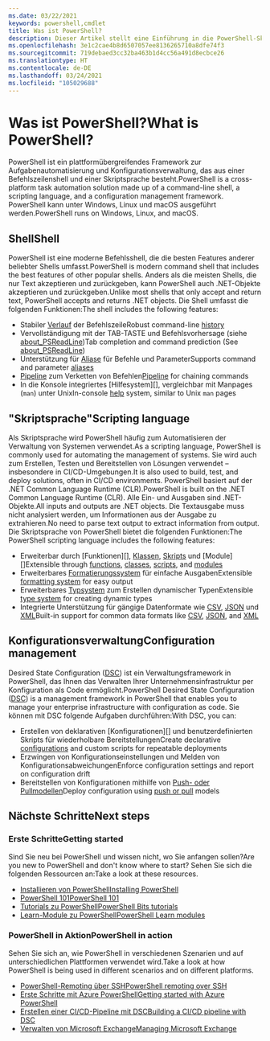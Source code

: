 ```yaml
---
ms.date: 03/22/2021
keywords: powershell,cmdlet
title: Was ist PowerShell?
description: Dieser Artikel stellt eine Einführung in die PowerShell-Skriptumgebung und ihre Features dar.
ms.openlocfilehash: 3e1c2cae4b8d6507057ee8136265710a8dfe74f3
ms.sourcegitcommit: 719debaed3cc32ba463b1d4cc56a491d8ecbce26
ms.translationtype: HT
ms.contentlocale: de-DE
ms.lasthandoff: 03/24/2021
ms.locfileid: "105029688"
---
```

# <a name="what-is-powershell"></a><span data-ttu-id="c50ed-104">Was ist PowerShell?</span><span class="sxs-lookup"><span data-stu-id="c50ed-104">What is PowerShell?</span></span>

<span data-ttu-id="c50ed-105">PowerShell ist ein plattformübergreifendes Framework zur Aufgabenautomatisierung und Konfigurationsverwaltung, das aus einer Befehlszeilenshell und einer Skriptsprache besteht.</span><span class="sxs-lookup"><span data-stu-id="c50ed-105">PowerShell is a cross-platform task automation solution made up of a command-line shell, a scripting language, and a configuration management framework.</span></span> <span data-ttu-id="c50ed-106">PowerShell kann unter Windows, Linux und macOS ausgeführt werden.</span><span class="sxs-lookup"><span data-stu-id="c50ed-106">PowerShell runs on Windows, Linux, and macOS.</span></span>

## <a name="shell"></a><span data-ttu-id="c50ed-107">Shell</span><span class="sxs-lookup"><span data-stu-id="c50ed-107">Shell</span></span>

<span data-ttu-id="c50ed-108">PowerShell ist eine moderne Befehlsshell, die die besten Features anderer beliebter Shells umfasst.</span><span class="sxs-lookup"><span data-stu-id="c50ed-108">PowerShell is modern command shell that includes the best features of other popular shells.</span></span> <span data-ttu-id="c50ed-109">Anders als die meisten Shells, die nur Text akzeptieren und zurückgeben, kann PowerShell auch .NET-Objekte akzeptieren und zurückgeben.</span><span class="sxs-lookup"><span data-stu-id="c50ed-109">Unlike most shells that only accept and return text, PowerShell accepts and returns .NET objects.</span></span> <span data-ttu-id="c50ed-110">Die Shell umfasst die folgenden Funktionen:</span><span class="sxs-lookup"><span data-stu-id="c50ed-110">The shell includes the following features:</span></span>

- <span data-ttu-id="c50ed-111">Stabiler [Verlauf][] der Befehlszeile</span><span class="sxs-lookup"><span data-stu-id="c50ed-111">Robust command-line [history][]</span></span>
- <span data-ttu-id="c50ed-112">Vervollständigung mit der TAB-TASTE und Befehlsvorhersage (siehe [about_PSReadLine][])</span><span class="sxs-lookup"><span data-stu-id="c50ed-112">Tab completion and command prediction (See [about_PSReadLine][])</span></span>
- <span data-ttu-id="c50ed-113">Unterstützung für [Aliase][] für Befehle und Parameter</span><span class="sxs-lookup"><span data-stu-id="c50ed-113">Supports command and parameter [aliases][]</span></span>
- <span data-ttu-id="c50ed-114">[Pipeline][] zum Verketten von Befehlen</span><span class="sxs-lookup"><span data-stu-id="c50ed-114">[Pipeline][] for chaining commands</span></span>
- <span data-ttu-id="c50ed-115">In die Konsole integriertes [Hilfesystem][], vergleichbar mit Manpages (`man`) unter Unix</span><span class="sxs-lookup"><span data-stu-id="c50ed-115">In-console [help][] system, similar to Unix `man` pages</span></span>

## <a name="scripting-language"></a><span data-ttu-id="c50ed-116">"Skriptsprache"</span><span class="sxs-lookup"><span data-stu-id="c50ed-116">Scripting language</span></span>

<span data-ttu-id="c50ed-117">Als Skriptsprache wird PowerShell häufig zum Automatisieren der Verwaltung von Systemen verwendet.</span><span class="sxs-lookup"><span data-stu-id="c50ed-117">As a scripting language, PowerShell is commonly used for automating the management of systems.</span></span> <span data-ttu-id="c50ed-118">Sie wird auch zum Erstellen, Testen und Bereitstellen von Lösungen verwendet – insbesondere in CI/CD-Umgebungen.</span><span class="sxs-lookup"><span data-stu-id="c50ed-118">It is also used to build, test, and deploy solutions, often in CI/CD environments.</span></span> <span data-ttu-id="c50ed-119">PowerShell basiert auf der .NET Common Language Runtime (CLR).</span><span class="sxs-lookup"><span data-stu-id="c50ed-119">PowerShell is built on the .NET Common Language Runtime (CLR).</span></span> <span data-ttu-id="c50ed-120">Alle Ein- und Ausgaben sind .NET-Objekte.</span><span class="sxs-lookup"><span data-stu-id="c50ed-120">All inputs and outputs are .NET objects.</span></span> <span data-ttu-id="c50ed-121">Die Textausgabe muss nicht analysiert werden, um Informationen aus der Ausgabe zu extrahieren.</span><span class="sxs-lookup"><span data-stu-id="c50ed-121">No need to parse text output to extract information from output.</span></span> <span data-ttu-id="c50ed-122">Die Skriptsprache von PowerShell bietet die folgenden Funktionen:</span><span class="sxs-lookup"><span data-stu-id="c50ed-122">The PowerShell scripting language includes the following features:</span></span>

- <span data-ttu-id="c50ed-123">Erweiterbar durch [Funktionen][], [Klassen][], [Skripts][] und [Module][]</span><span class="sxs-lookup"><span data-stu-id="c50ed-123">Extensible through [functions][], [classes][], [scripts][], and [modules][]</span></span>
- <span data-ttu-id="c50ed-124">Erweiterbares [Formatierungssystem][formatting] für einfache Ausgaben</span><span class="sxs-lookup"><span data-stu-id="c50ed-124">Extensible [formatting system][formatting] for easy output</span></span>
- <span data-ttu-id="c50ed-125">Erweiterbares [Typsystem][types] zum Erstellen dynamischer Typen</span><span class="sxs-lookup"><span data-stu-id="c50ed-125">Extensible [type system][types] for creating dynamic types</span></span>
- <span data-ttu-id="c50ed-126">Integrierte Unterstützung für gängige Datenformate wie [CSV][], [JSON][] und [XML][]</span><span class="sxs-lookup"><span data-stu-id="c50ed-126">Built-in support for common data formats like [CSV][], [JSON][], and [XML][]</span></span>

## <a name="configuration-management"></a><span data-ttu-id="c50ed-127">Konfigurationsverwaltung</span><span class="sxs-lookup"><span data-stu-id="c50ed-127">Configuration management</span></span>

<span data-ttu-id="c50ed-128">Desired State Configuration ([DSC][]) ist ein Verwaltungsframework in PowerShell, das Ihnen das Verwalten Ihrer Unternehmensinfrastruktur per Konfiguration als Code ermöglicht.</span><span class="sxs-lookup"><span data-stu-id="c50ed-128">PowerShell Desired State Configuration ([DSC][]) is a management framework in PowerShell that enables you to manage your enterprise infrastructure with configuration as code.</span></span> <span data-ttu-id="c50ed-129">Sie können mit DSC folgende Aufgaben durchführen:</span><span class="sxs-lookup"><span data-stu-id="c50ed-129">With DSC, you can:</span></span>

- <span data-ttu-id="c50ed-130">Erstellen von deklarativen [Konfigurationen][] und benutzerdefinierten Skripts für wiederholbare Bereitstellungen</span><span class="sxs-lookup"><span data-stu-id="c50ed-130">Create declarative [configurations][] and custom scripts for repeatable deployments</span></span>
- <span data-ttu-id="c50ed-131">Erzwingen von Konfigurationseinstellungen und Melden von Konfigurationsabweichungen</span><span class="sxs-lookup"><span data-stu-id="c50ed-131">Enforce configuration settings and report on configuration drift</span></span>
- <span data-ttu-id="c50ed-132">Bereitstellen von Konfigurationen mithilfe von [Push- oder Pullmodellen][push-pull]</span><span class="sxs-lookup"><span data-stu-id="c50ed-132">Deploy configuration using [push or pull][push-pull] models</span></span>

## <a name="next-steps"></a><span data-ttu-id="c50ed-133">Nächste Schritte</span><span class="sxs-lookup"><span data-stu-id="c50ed-133">Next steps</span></span>

### <a name="getting-started"></a><span data-ttu-id="c50ed-134">Erste Schritte</span><span class="sxs-lookup"><span data-stu-id="c50ed-134">Getting started</span></span>

<span data-ttu-id="c50ed-135">Sind Sie neu bei PowerShell und wissen nicht, wo Sie anfangen sollen?</span><span class="sxs-lookup"><span data-stu-id="c50ed-135">Are you new to PowerShell and don't know where to start?</span></span> <span data-ttu-id="c50ed-136">Sehen Sie sich die folgenden Ressourcen an:</span><span class="sxs-lookup"><span data-stu-id="c50ed-136">Take a look at these resources.</span></span>

- <span data-ttu-id="c50ed-137">[Installieren von PowerShell][install]</span><span class="sxs-lookup"><span data-stu-id="c50ed-137">[Installing PowerShell][install]</span></span>
- <span data-ttu-id="c50ed-138">[PowerShell 101][PS101]</span><span class="sxs-lookup"><span data-stu-id="c50ed-138">[PowerShell 101][PS101]</span></span>
- <span data-ttu-id="c50ed-139">[Tutorials zu PowerShell][tutorials]</span><span class="sxs-lookup"><span data-stu-id="c50ed-139">[PowerShell Bits tutorials][tutorials]</span></span>
- <span data-ttu-id="c50ed-140">[Learn-Module zu PowerShell][learn]</span><span class="sxs-lookup"><span data-stu-id="c50ed-140">[PowerShell Learn modules][learn]</span></span>

### <a name="powershell-in-action"></a><span data-ttu-id="c50ed-141">PowerShell in Aktion</span><span class="sxs-lookup"><span data-stu-id="c50ed-141">PowerShell in action</span></span>

<span data-ttu-id="c50ed-142">Sehen Sie sich an, wie PowerShell in verschiedenen Szenarien und auf unterschiedlichen Plattformen verwendet wird.</span><span class="sxs-lookup"><span data-stu-id="c50ed-142">Take a look at how PowerShell is being used in different scenarios and on different platforms.</span></span>

- <span data-ttu-id="c50ed-143">[PowerShell-Remoting über SSH][remoting]</span><span class="sxs-lookup"><span data-stu-id="c50ed-143">[PowerShell remoting over SSH][remoting]</span></span>
- <span data-ttu-id="c50ed-144">[Erste Schritte mit Azure PowerShell][azure]</span><span class="sxs-lookup"><span data-stu-id="c50ed-144">[Getting started with Azure PowerShell][azure]</span></span>
- <span data-ttu-id="c50ed-145">[Erstellen einer CI/CD-Pipeline mit DSC][devops]</span><span class="sxs-lookup"><span data-stu-id="c50ed-145">[Building a CI/CD pipeline with DSC][devops]</span></span>
- <span data-ttu-id="c50ed-146">[Verwalten von Microsoft Exchange][exchange]</span><span class="sxs-lookup"><span data-stu-id="c50ed-146">[Managing Microsoft Exchange][exchange]</span></span>

<!-- link references -->

[Verlauf]: /powershell/module/microsoft.powershell.core/about/about_history
[history]: /powershell/module/microsoft.powershell.core/about/about_history
[about_PSReadLine]: /powershell/module/psreadline/about/about_psreadline
[Aliase]: /powershell/module/microsoft.powershell.core/about/about_aliases
[aliases]: /powershell/module/microsoft.powershell.core/about/about_aliases
[Pipeline]: /powershell/module/microsoft.powershell.core/about/about_pipelines
[help]: /powershell/module/microsoft.powershell.core/get-help
[modules]: /powershell/module/microsoft.powershell.core/about/about_modules
[functions]: /powershell/module/microsoft.powershell.core/about/about_functions_advanced
[Klassen]: /powershell/module/microsoft.powershell.core/about/about_classes
[classes]: /powershell/module/microsoft.powershell.core/about/about_classes
[Skripts]: /powershell/module/microsoft.powershell.core/about/about_scripts
[scripts]: /powershell/module/microsoft.powershell.core/about/about_scripts
[formatting]: /powershell/module/microsoft.powershell.core/about/about_format.ps1xml
[types]: /powershell/module/microsoft.powershell.core/about/about_types.ps1xml
[CSV]: /powershell/module/microsoft.powershell.utility/convertfrom-csv
[JSON]: /powershell/module/microsoft.powershell.utility/convertfrom-json
[XML]: /powershell/module/microsoft.powershell.utility/convertto-xml
[configurations]: /powershell/scripting/dsc/configurations/configurations
[DSC]: /powershell/scripting/dsc/overview/dscforengineers
[push-pull]: /powershell/scripting/dsc/pull-server/enactingconfigurations
[install]: /powershell/scripting/install/installing-powershell
[PS101]: /powershell/scripting/learn/ps101/00-introduction
[tutorials]: /powershell/scripting/learn/tutorials/00-introduction
[learn]: /learn/browse/?terms=PowerShell
[azure]: /powershell/azure/get-started-azureps
[devops]: /azure/devops/pipelines/release/dsc-cicd
[exchange]: /powershell/exchange/exchange-management-shell
[remoting]: /powershell/scripting/learn/remoting/ssh-remoting-in-powershell-core
